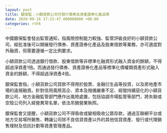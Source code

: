 ```yaml
---
layout: post
title: 銀保監：小額貸款公司可發行債券及資產證券化產品等
date: 2020-09-16 17:23:47.000000000 +08:00
categories: rthk
---
```


中國銀保監會發出監管通知，指風險控制能力較強、監管評級良好的小額貸款公司，經批准後可以開展發行債券、資產證券化產品及股東借款等業務，亦可適度對外融資，但需要遵循一定比例要求。

小額貸款公司透過銀行借款、股東借款等非標準化融資形式融入資金的餘額，不得超過淨資產1倍。而通過發行債券、資產證券化產品等標準化債權類資產形式融入資金的餘額，不得超過淨資產4倍。

銀保監會指，小額貨款公司貸款不得用於股票、金融衍生品等投資，以及房地產市場的違規融資。針對信用風險高企、資本及撥備嚴重不足、經營持續惡化的小額貨款公司，地方金融監管部門應作出風險處置，包括協調市場監管等部門，將失聯或空殼公司列入經營異常名單，依法吊銷營業執照。

銀保監會又提醒，小額貨款公司不得吸收或變相吸收公眾存款，通過互聯網平台或地方交易場所銷售、轉讓公司除不良信貸資產以外的其他信貸資產、發行或代理銷售理財及信託計劃等資產管理產品。
